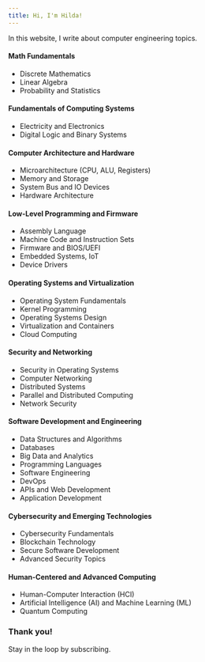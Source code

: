 ```yaml
---
title: Hi, I'm Hilda!
---
```


In this website, I write about computer engineering topics. 

#### Math Fundamentals
- Discrete Mathematics  
- Linear Algebra  
- Probability and Statistics  

#### Fundamentals of Computing Systems  
- Electricity and Electronics  
- Digital Logic and Binary Systems  

#### Computer Architecture and Hardware  
- Microarchitecture (CPU, ALU, Registers)  
- Memory and Storage  
- System Bus and IO Devices  
- Hardware Architecture  

#### Low-Level Programming and Firmware  
- Assembly Language  
- Machine Code and Instruction Sets  
- Firmware and BIOS/UEFI  
- Embedded Systems, IoT  
- Device Drivers  

#### Operating Systems and Virtualization  
- Operating System Fundamentals  
- Kernel Programming  
- Operating Systems Design  
- Virtualization and Containers  
- Cloud Computing  

#### Security and Networking  
- Security in Operating Systems  
- Computer Networking  
- Distributed Systems  
- Parallel and Distributed Computing  
- Network Security  

#### Software Development and Engineering  
- Data Structures and Algorithms  
- Databases  
- Big Data and Analytics  
- Programming Languages  
- Software Engineering  
- DevOps  
- APIs and Web Development  
- Application Development  

#### Cybersecurity and Emerging Technologies  
- Cybersecurity Fundamentals  
- Blockchain Technology  
- Secure Software Development  
- Advanced Security Topics  

#### Human-Centered and Advanced Computing  
- Human-Computer Interaction (HCI)  
- Artificial Intelligence (AI) and Machine Learning (ML)  
- Quantum Computing  

### Thank you!
Stay in the loop by subscribing.

<script async data-uid="83cc414b26" src="https://hildahost3000.kit.com/83cc414b26/index.js"></script>